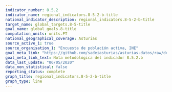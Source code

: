 ```yaml
---
indicator_number: 8.5.2
indicator_name: regional_indicators.8-5-2-b-title
national_indicator_description: regional_indicators.8-5-2-b-title
target_name: global_targets.8-5-title
goal_name: global_goals.8-title
computation_units: units.PT
national_geographical_coverage: Asturias
source_active_1: true
source_organisation_1: "Encuesta de población activa, INE"
goal_meta_link: "https://github.com/sadeiasturias/asturias-datos/raw/develop/descargas/methodology/8.5.2.b.pdf"
goal_meta_link_text: Nota metodológica del indicador 8.5.2.b
data_last_update: "06/05/2020"
data_non_statistical: false
reporting_status: complete
graph_title: regional_indicators.8-5-2-b-title
graph_type: line
---
```

